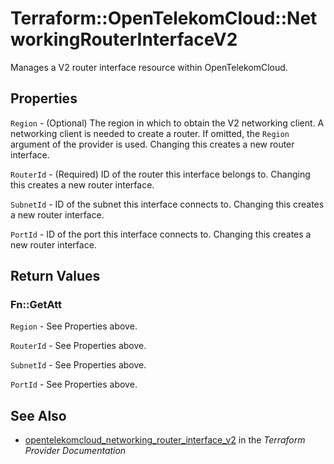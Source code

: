 # Terraform::OpenTelekomCloud::NetworkingRouterInterfaceV2

Manages a V2 router interface resource within OpenTelekomCloud.

## Properties

`Region` - (Optional) The region in which to obtain the V2 networking client.
A networking client is needed to create a router. If omitted, the
`Region` argument of the provider is used. Changing this creates a new
router interface.

`RouterId` - (Required) ID of the router this interface belongs to. Changing
this creates a new router interface.

`SubnetId` - ID of the subnet this interface connects to. Changing
this creates a new router interface.

`PortId` - ID of the port this interface connects to. Changing
this creates a new router interface.


## Return Values

### Fn::GetAtt

`Region` - See Properties above.

`RouterId` - See Properties above.

`SubnetId` - See Properties above.

`PortId` - See Properties above.

## See Also

* [opentelekomcloud_networking_router_interface_v2](https://www.terraform.io/docs/providers/opentelekomcloud/r/networking_router_interface_v2.html) in the _Terraform Provider Documentation_